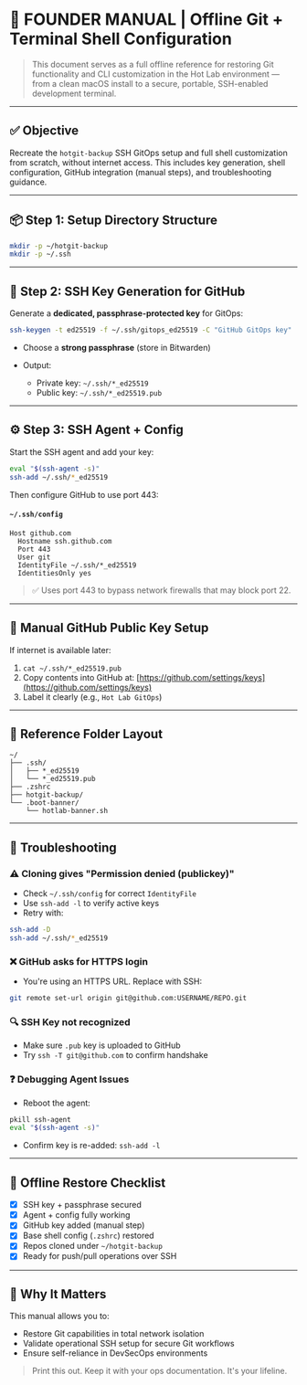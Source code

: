 # 🧠 FOUNDER MANUAL | Offline Git + Terminal Shell Configuration

> This document serves as a full offline reference for restoring Git functionality and CLI customization in the Hot Lab environment — from a clean macOS install to a secure, portable, SSH-enabled development terminal.

---

## ✅ Objective

Recreate the `hotgit-backup` SSH GitOps setup and full shell customization from scratch, without internet access. This includes key generation, shell configuration, GitHub integration (manual steps), and troubleshooting guidance.

---

## 📦 Step 1: Setup Directory Structure

```bash
mkdir -p ~/hotgit-backup
mkdir -p ~/.ssh
```

---

## 🔑 Step 2: SSH Key Generation for GitHub

Generate a **dedicated, passphrase-protected key** for GitOps:

```bash
ssh-keygen -t ed25519 -f ~/.ssh/gitops_ed25519 -C "GitHub GitOps key"
```

* Choose a **strong passphrase** (store in Bitwarden)
* Output:

  * Private key: `~/.ssh/*_ed25519`
  * Public key: `~/.ssh/*_ed25519.pub`

---

## ⚙️ Step 3: SSH Agent + Config

Start the SSH agent and add your key:

```bash
eval "$(ssh-agent -s)"
ssh-add ~/.ssh/*_ed25519
```

Then configure GitHub to use port 443:

#### `~/.ssh/config`

```ssh
Host github.com
  Hostname ssh.github.com
  Port 443
  User git
  IdentityFile ~/.ssh/*_ed25519
  IdentitiesOnly yes
```

> ✅ Uses port 443 to bypass network firewalls that may block port 22.

---

## 🧠 Manual GitHub Public Key Setup

If internet is available later:

1. `cat ~/.ssh/*_ed25519.pub`
2. Copy contents into GitHub at: [https://github.com/settings/keys](https://github.com/settings/keys)
3. Label it clearly (e.g., `Hot Lab GitOps`)

---

## 📂 Reference Folder Layout

```
~/
├── .ssh/
│   ├── *_ed25519
│   └── *_ed25519.pub
├── .zshrc
├── hotgit-backup/
└── .boot-banner/
    └── hotlab-banner.sh
```

---

## 🚪 Troubleshooting

### ⚠️ Cloning gives "Permission denied (publickey)"

* Check `~/.ssh/config` for correct `IdentityFile`
* Use `ssh-add -l` to verify active keys
* Retry with:

```bash
ssh-add -D
ssh-add ~/.ssh/*_ed25519
```

### ❌ GitHub asks for HTTPS login

* You're using an HTTPS URL. Replace with SSH:

```bash
git remote set-url origin git@github.com:USERNAME/REPO.git
```

### 🔍 SSH Key not recognized

* Make sure `.pub` key is uploaded to GitHub
* Try `ssh -T git@github.com` to confirm handshake

### ❓ Debugging Agent Issues

* Reboot the agent:

```bash
pkill ssh-agent
eval "$(ssh-agent -s)"
```

* Confirm key is re-added: `ssh-add -l`

---

## 🔄 Offline Restore Checklist

* [x] SSH key + passphrase secured
* [x] Agent + config fully working
* [x] GitHub key added (manual step)
* [x] Base shell config (`.zshrc`) restored
* [x] Repos cloned under `~/hotgit-backup`
* [x] Ready for push/pull operations over SSH

---

## 🧠 Why It Matters

This manual allows you to:

* Restore Git capabilities in total network isolation
* Validate operational SSH setup for secure Git workflows
* Ensure self-reliance in DevSecOps environments

> Print this out. Keep it with your ops documentation. It's your lifeline.
